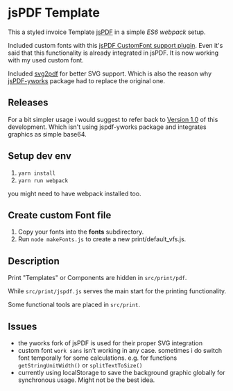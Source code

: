 # jsPDF Template

This a styled invoice Template [jsPDF](https://github.com/MrRio/jsPDF) in a simple _ES6 webpack_ setup.

Included custom fonts with this [jsPDF CustomFont support plugin](https://github.com/sphilee/jsPDF-CustomFonts-support). Even it's said that this functionality is already integrated in jsPDF. It is now working with my used custom font.

Included [svg2pdf](https://github.com/yWorks/svg2pdf.js) for better SVG support. Which is also the reason why [jsPDF-yworks](https://github.com/yWorks/jsPDF) package had to replace the original one.

## Releases

For a bit simpler usage i would suggest to refer back to [Version 1.0](https://github.com/AndreKelling/jspdf-template/releases/tag/1.0) of this development. Which isn't using jspdf-yworks package and integrates graphics as simple base64.

## Setup dev env

1. `yarn install`
2. `yarn run webpack`

you might need to have webpack installed too.

## Create custom Font file

1. Copy your fonts into the **fonts** subdirectory.
2. Run `node makeFonts.js` to create a new print/default_vfs.js.   

## Description

Print "Templates" or Components are hidden in `src/print/pdf`.

While `src/print/jspdf.js` serves the main start for the printing functionality.

Some functional tools are placed in `src/print`.

## Issues

* the yworks fork of jsPDF is used for their proper SVG integration
* custom font `work sans` isn't working in any case. sometimes i do switch font temporally for some calculations. e.g. for functions `getStringUnitWidth()` or `splitTextToSize()`
* currently using localStorage to save the background graphic globally for synchronous usage. Might not be the best idea.
